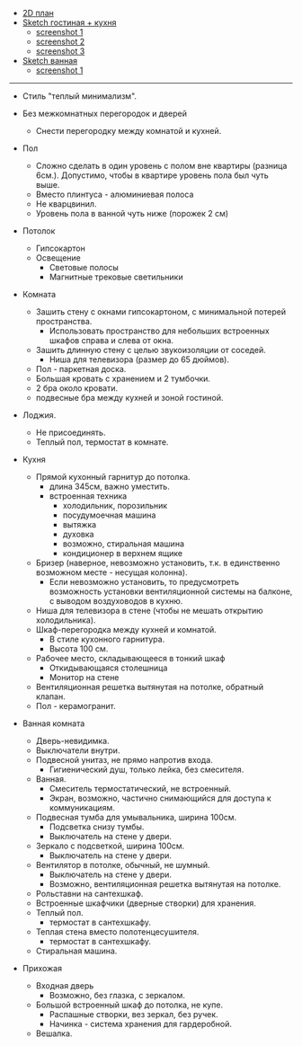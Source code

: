 * [2D план](2d_plans/e__floor_plan-brd.svg)
* [Sketch гостиная + кухня](kitchen_living_room.skp)
  * [screenshot 1](screenshots/kitchen_living_room-1.png)
  * [screenshot 2](screenshots/kitchen_living_room-2.png)
  * [screenshot 3](screenshots/kitchen_living_room-3.png)
* [Sketch ванная](kitchen_living_room.skp)
  * [screenshot 1](screenshots/bathroom-1.png)

---

* Стиль "теплый минимализм".
* Без межкомнатных перегородок и дверей
  * Снести перегородку между комнатой и кухней.

* Пол
  * Сложно сделать в один уровень с полом вне квартиры (разница 6см.). Допустимо, чтобы в квартире уровень пола был чуть выше.
  * Вместо плинтуса - алюминиевая полоса
  * Не кварцвинил.
  * Уровень пола в ванной чуть ниже (порожек 2 см)

* Потолок
  * Гипсокартон
  * Освещение
    * Световые полосы
    * Магнитные трековые светильники

* Комната
  * Зашить стену с окнами гипсокартоном, с минимальной потерей пространства.
    * Использовать пространство для небольших встроенных шкафов справа и слева от окна. 
  * Зашить длинную стену с целью звукоизоляции от соседей.
    * Ниша для телевизора (размер до 65 дюймов). 
  * Пол - паркетная доска.
  * Большая кровать с хранением и 2 тумбочки.
  * 2 бра около кровати.
  * подвесные бра между кухней и зоной гостиной.

* Лоджия.
  * Не присоединять.
  * Теплый пол, термостат в комнате.

* Кухня
  * Прямой кухонный гарнитур до потолка.
    * длина 345см, важно уместить.
    * встроенная техника
      * холодильник, порозильник
      * посудумоечная машина
      * вытяжка
      * духовка
      * возможно, стиральная машина
      * кондиционер в верхнем ящике
  * Бризер (наверное, невозможно установить, т.к. в единственно возможном месте - несущая колонна).
    * Если невозможно установить, то предусмотреть возможность установки вентиляционной системы на балконе, с выводом воздуховодов в кухню.
  * Ниша для телевизора в стене (чтобы не мешать открытию холодильника). 
  * Шкаф-перегородка между кухней и комнатой.
    * В стиле кухонного гарнитура.
    * Высота 100 см.
  * Рабочее место, складывающееся в тонкий шкаф
    * Откидывающаяся столешница
    * Монитор на стене
  * Вентиляционная решетка вытянутая на потолке, обратный клапан.
  * Пол - керамогранит.

* Ванная комната
  * Дверь-невидимка.
  * Выключатели внутри.
  * Подвесной унитаз, не прямо напротив входа.
    * Гигиенический душ, только лейка, без смесителя. 
  * Ванная.
    * Смеситель термостатический, не встроенный.
    * Экран, возможно, частично снимающийся для доступа к коммуникациям.
  * Подвесная тумба для умывальника, ширина 100см.
    * Подсветка снизу тумбы.
    * Выключатель на стене у двери.
  * Зеркало с подсветкой, ширина 100см.
    * Выключатель на стене у двери. 
  * Вентилятор в потолке, обычный, не шумный.
    * Выключатель на стене у двери.
    * Возможно, вентиляционная решетка вытянутая на потолке.
  * Рольставни на сантехшкаф.
  * Встроенные шкафчики (дверные створки) для хранения. 
  * Теплый пол.
    * термостат в сантехшкафу.
  * Теплая стена вместо полотенцесушителя.
    * термостат в сантехшкафу.
  * Стиральная машина.

* Прихожая
  * Входная дверь
    * Возможно, без глазка, с зеркалом. 
  * Большой встроенный шкаф до потолка, не купе.
    * Распашные створки, вез зеркал, без ручек.
    * Начинка - система хранения для гардеробной.
  * Вешалка.
